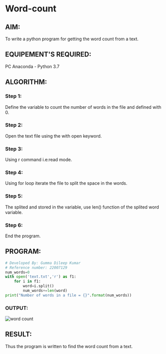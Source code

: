 # Word-count
## AIM:
To write a python program for getting the word count from a text.
## EQUIPEMENT'S REQUIRED: 
PC
Anaconda - Python 3.7
## ALGORITHM: 
### Step 1:
Define the variable to count the number of words in the file and defined with 0. 

### Step 2: 
Open the text file using the with open keyword.
 
### Step 3: 
Using r command i.e:read mode.

### Step 4:
Using for loop iterate the file to split the space in the words.

### Step 5: 
The splited and stored in the variable, use len() function of the splited word variable.

### Step 6: 
End the program.

## PROGRAM:
```python
# Developed By: Gumma Dileep Kumar
# Reference number: 22007129
num_words=0
with open('text.txt','r') as f1:         
    for i in f1:
        word=i.split()
        num_words+=len(word)
print("Number of words in a file = {}".format(num_words))
```

### OUTPUT:

![word count](https://user-images.githubusercontent.com/118707761/214786854-3ae1e6c7-b54b-4ff1-9c6f-49aa0742d5c9.png)





## RESULT:
Thus the program is written to find the word count from a text.
